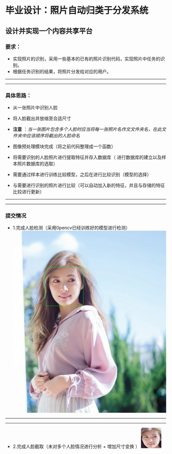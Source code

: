 # 毕业设计：照片自动归类于分发系统
##  设计并实现一个内容共享平台
###  要求：


*  实现照片的识别，采用一些基本的已有的照片识别代码，实现照片中任务的识别。
* 根据任务识别的结果，将照片分发给对应的用户。
_ _ _ 
_ _ _

### 具体思路：

* 从一张照片中识别人脸

* 将人脸截出并放缩至合适尺寸

*  __注意__ ：*当一张图片包含多个人脸时应当将每一张照片名作文文件夹名，在此文件夹中应该顺序将截出的人脸命名*

*  图像预处理模块完成（将之前代码整理成一个函数）

*  将需要识别的人脸照片进行提取特征并存入数据库（ 进行数据库的建立以及样本照片数据库的选取）

*  需要通过样本进行训练比较模型，之后在进行比较识别（模型的选择）

*  与需要进行识别的照片进行比较（可以自动加入新的特征，并且与存储的特征比较进行更新）


_ _ _
_ _ _

### 提交情况

* 1.完成人脸检测（采用0pencv已经训练好的模型进行检测）
  ![1](https://github.com/chareneor/BS/blob/master/image/a.jpg)
_ _ _
_ _ _

* 2.完成人脸截取（未对多个人脸情况进行分析 + 增加尺寸变换 ）
  ![2](https://github.com/chareneor/BS/blob/master/image/face.jpg)
  

